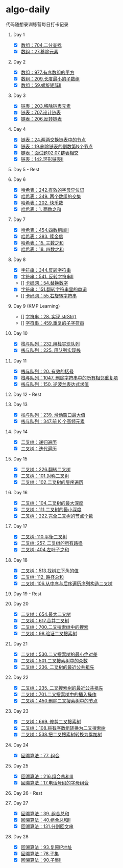 # algo-daily
代码随想录训练营每日打卡记录

1. Day 1
    - [x] [数组：704.二分查找](./problems/Array/704.Binary%20Search.md)
    - [x] [数组：27.移除元素](./problems/Array/27.Remove%20Element.md)

2. Day 2
    - [x] [数组：977.有序数组的平方](./problems/Array/977.Squares%20of%20a%20Sorted%20Array.md)
    - [x] [数组：209.长度最小的子数组](./problems/Array/209.Minimum%20Size%20Subarray%20Sum.md)
    - [x] [数组：59.螺旋矩阵II](./problems/Array/59.Spiral%20MatrixII.md)

3. Day 3
    - [x] [链表：203.移除链表元素](./problems/LinkedList/203.%20Remove%20Linked%20List%20Elements.md)
    - [x] [链表：707.设计链表](./problems/LinkedList/707.Design%20LInked%20List.md)
    - [x] [链表：206.反转链表](./problems/LinkedList/206.Reverse%20Linked%20List.md)

4. Day 4
    - [x] [链表：24.两两交换链表中的节点](./problems/LinkedList/24.%20Swap%20Nodes%20in%20Pairs.md)
    - [x] [链表：19.删除链表的倒数第N个节点](./problems/LinkedList/19.Remove%20Nth%20Node%20from%20end.md)
    - [x] [链表：面试题02.07.链表相交](./problems/LinkedList/160.Intersection%20of%20Two%20Linked%20Lists.md)
    - [x] [链表：142.环形链表II](./problems/LinkedList/142.Linked%20List%20CycleII.md)

5. Day 5 - Rest

6. Day 6
    - [x] [哈希表：242.有效的字母异位词](./problems/Hash/242.%20Valid%20Anagram.md)
    - [x] [哈希表：349. 两个数组的交集 ](./problems/Hash/349.%20Intersection%20of%20Two%20Arrays.md)
    - [x] [哈希表：202. 快乐数](./problems/Hash/202.%20Happy%20Number.md)
    - [x] [哈希表：1. 两数之和](./problems/Hash/1.%20Two%20Sum.md)

7. Day 7
    - [x] [哈希表：454.四数相加II](./problems/Hash/454.%204SumII.md)
    - [x] [哈希表：383. 赎金信](./problems/Hash/383.%20Ransom%20Note.md)
    - [x] [哈希表：15. 三数之和 ](./problems/Hash/15.%203Sum.md)
    - [x] [哈希表：18. 四数之和 ](./problems/Hash/18.%204Sum.md)

8. Day 8
    - [x] [字符串：344.反转字符串](./problems/String/344.%20Reverse%20String.md)
    - [x] [字符串：541. 反转字符串II](./problems/String/541.%20Reverse%20StringII.md)
    - [] [卡码网：54.替换数字]()
    - [x] [字符串：151.翻转字符串里的单词](./problems/String/151.%20Reverse%20Words%20in%20a%20String.md)
    - [] [卡码网：55.右旋转字符串]()

9. Day 9 (KMP Learning)
    - [] [字符串：28. 实现 strStr()]()
    - [] [字符串：459.重复的子字符串]()

10. Day 10
    - [x] [栈与队列：232.用栈实现队列](./problems/Stack%20and%20Queue/232.%20Implement%20Queue%20using%20Stacks.md)
    - [x] [栈与队列：225. 用队列实现栈](./problems/Stack%20and%20Queue/225.%20Implement%20Stack%20using%20Queues.md)

11. Day 11
    - [x] [栈与队列：20. 有效的括号](./problems/Stack%20and%20Queue/20.%20Valid%20Parentheses.md)
    - [x] [栈与队列：1047. 删除字符串中的所有相邻重复项](./problems/Stack%20and%20Queue/1047.%20Remove%20All%20Adjacent%20Duplicates.md)
    - [x] [栈与队列：150. 逆波兰表达式求值](./problems/Stack%20and%20Queue/150.%20Evaluate%20Reverse%20Polish%20Notation.md)

12. Day 12 - Rest

13. Day 13
    - [x] [栈与队列：239. 滑动窗口最大值](./problems/Stack%20and%20Queue/239.%20Sliding%20Window%20Maximum.md)
    - [x] [栈与队列：347.前 K 个高频元素](./problems/Stack%20and%20Queue/347.%20Top%20K%20Frequent%20Elements.md)

14. Day 14
    - [x] [二叉树：递归遍历](./problems/Binary%20Tree/dfs/)
    - [x] [二叉树：迭代遍历](./problems/Binary%20Tree/bfs/)

15. Day 15
    - [x] [二叉树：226.翻转二叉树](./problems/Binary%20Tree/226.%20Invert%20Binary%20Tree.md)
    - [x] [二叉树：101.对称二叉树](./problems/Binary%20Tree/101.%20Symmetric%20Tree.md)
    - [x] [二叉树：102.二叉树的层序遍历](./problems/Binary%20Tree/bfs/102.%20Binary%20Tree%20Level%20Order%20Traversal.md)

16. Day 16
    - [x] [二叉树：104.二叉树的最大深度](./problems/Binary%20Tree/104.%20Maximum%20Depth%20of%20Binary%20Tree.md)
    - [x] [二叉树：111.二叉树的最小深度](./problems/Binary%20Tree/111.%20Minimum%20Depth%20of%20Binary%20Tree.md)
    - [x] [二叉树：222.完全二叉树的节点个数](./problems/Binary%20Tree/222.%20Count%20Complete%20Tree%20Nodes.md)

17. Day 17
    - [x] [二叉树: 110.平衡二叉树](./problems/Binary%20Tree/110.%20Balanced%20Binary%20Tree.md)
    - [x] [二叉树: 257. 二叉树的所有路径](./problems/Binary%20Tree/257.%20Binary%20Tree%20Paths.md)
    - [x] [二叉树: 404.左叶子之和](./problems/Binary%20Tree/404.%20Sum%20of%20Left%20Leaves.md)

18. Day 18
    - [x] [二叉树：513.找树左下角的值](./problems/Binary%20Tree/513.%20Find%20Bottom%20Left%20Tree%20Value.md)
    - [x] [二叉树: 112. 路径总和](./problems/Binary%20Tree/112.%20Path%20Sum.md)
    - [x] [二叉树: 106.从中序与后序遍历序列构造二叉树](./problems/Binary%20Tree/106.%20Construct%20Binary%20Tree.md)

19. Day 19 - Rest

20. Day 20
    - [x] [二叉树：654.最大二叉树](./problems/Binary%20Tree/654.%20Maximum%20Binary%20Tree.md)
    - [x] [二叉树：617.合并二叉树 ](./problems/Binary%20Tree/617.%20Merge%20Two%20Binary%20Trees.md)
    - [x] [二叉树：700.二叉搜索树中的搜索](./problems/Binary%20Tree/700.%20Search%20in%20a%20Binary%20Search%20Tree.md)
    - [x] [二叉树：98.验证二叉搜索树](./problems/Binary%20Tree/98.%20Validate%20Binary%20Search%20Tree.md)

21. Day 21
    - [x] [二叉树：530.二叉搜索树的最小绝对差](./problems/Binary%20Tree/530.%20Minimum%20Absolute%20Difference%20in%20BST.md)
    - [x] [二叉树：501.二叉搜索树中的众数](./problems/Binary%20Tree/501.%20Find%20Mode%20in%20Binary%20Search%20Tree.md)
    - [x] [二叉树：236. 二叉树的最近公共祖先](./problems/Binary%20Tree/236.%20Lowest%20Common%20Ancestor%20of%20a%20Binary%20Tree.md)

22. Day 22
    - [x] [二叉树：235. 二叉搜索树的最近公共祖先 ](./problems/Binary%20Tree/235.%20Lowest%20Common%20Ancestor%20of%20a%20Binary%20Search%20Tree.md)
    - [x] [二叉树：701.二叉搜索树中的插入操作](./problems/Binary%20Tree/701.%20Insert%20into%20a%20Binary%20Search%20Tree.md)
    - [x] [二叉树：450.删除二叉搜索树中的节点](./problems/Binary%20Tree/450.%20Delete%20Node%20in%20a%20BST.md)

23. Day 23
    - [x] [二叉树：669. 修剪二叉搜索树](./problems/Binary%20Tree/669.%20Trim%20a%20Binary%20Search%20Tree.md)
    - [x] [二叉树：108.将有序数组转换为二叉搜索树](./problems/Binary%20Tree/108.%20Convert%20Sorted%20Array%20to%20Binary%20Search%20Tree.md)
    - [x] [二叉树：538.把二叉搜索树转换为累加树](./problems/Binary%20Tree/538.%20Convert%20BST%20to%20Greater%20Tree.md)

24. Day 24
    - [x] [回溯算法：77. 组合](./problems/backtracking/77.%20Combinations.md)

25. Day 25
    - [x] [回溯算法：216.组合总和III](./problems/backtracking/216.%20Combination%20Sum%20III.md)
    - [x] [回溯算法：17.电话号码的字母组合](./problems/backtracking/17.%20Letter%20Combinations%20of%20a%20Phone%20Number.md)

26. Day 26 - Rest

27. Day 27
    - [x] [回溯算法：39. 组合总和](./problems/backtracking/39.%20Combination%20Sum.md)
    - [x] [回溯算法：40.组合总和II](./problems/backtracking/40.%20Combination%20Sum%20II.md)
    - [x] [回溯算法：131.分割回文串](./problems/backtracking/131.%20Palindrome%20Partitioning.md)

28. Day 28
    - [x] [回溯算法：93.复原IP地址](./problems/backtracking/93.%20Restore%20IP%20Addresses.md)
    - [x] [回溯算法：78.子集](./problems/backtracking/78.%20Subsets.md)
    - [x] [回溯算法：90.子集II](./problems/backtracking/90.%20Subsets%20II.md)